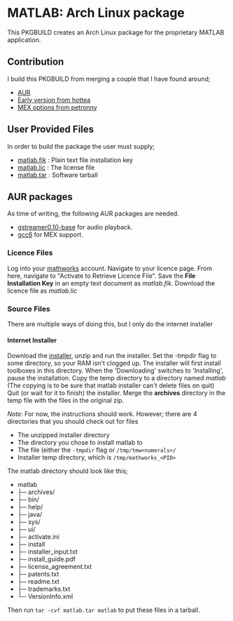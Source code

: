 # MATLAB: Arch Linux package

This PKGBUILD creates an Arch Linux package for the proprietary MATLAB application.

## Contribution

I build this PKGBUILD from merging a couple that I have found around;

* [AUR](https://aur.archlinux.org/packages/matlab/)
* [Early version from hottea](https://gist.github.com/hubutui/612a10a2a20c7bf6a7e3744f6ac27e5e)
* [MEX options from petronny](https://github.com/petronny/matlab)

## User Provided Files

In order to build the package the user must supply;

* [matlab.fik](#licence-files) : Plain text file installation key
* [matlab.lic](#licence-files) : The license file
* [matlab.tar](#source-files) : Software tarball

## AUR packages

As time of writing, the following AUR packages are needed.

* [gstreamer0.10-base](https://aur.archlinux.org/packages/gstreamer0.10-base/) for audio playback.
* [gcc6](https://aur.archlinux.org/packages/gcc6/) for MEX support.

### Licence Files

Log into your [mathworks](https://mathworks.com/mwaccount/) account.
Navigate to your licence page.
From here, navigate to "Activate to Retrieve Licence File".
Save the **File Installation Key** in an empty text document as *matlab.fik*.
Download the licence file as *matlab.lic*

### Source Files

There are multiple ways of doing this, but I only do the internet installer

#### Internet Installer

Download the [installer](https://www.mathworks.com/downloads/web_downloads/?s_iid=hp_ff_t_downloads),
unzip and run the installer.
Set the -tmpdir flag to some directory, so your RAM isn't clogged up.
The installer will first install toolboxes in this directory.
When the 'Downloading' switches to 'Installing', pause the installation.
Copy the temp directory to a directory named *matlab*
(The copying is to be sure that matlab installer can't delete files on quit)
Quit (or wait for it to finish) the installer.
Merge the **archives** directory in the temp file with the files in the original zip.

*Note*: For now, the instructions should work.
However; there are 4 directories that you should check out for files

* The unzipped installer directory
* The directory you chose to install matlab to
* The file (either the `-tmpdir` flag or `/tmp/tmw<numerals>/`
* Installer temp directory, which is `/tmp/mathworks_<PID>`

The matlab directory should look like this;

* matlab
* ├─ archives/
* ├─ bin/
* ├─ help/
* ├─ java/
* ├─ sys/
* ├─ ui/
* ├─ activate.ini
* ├─ install
* ├─ installer_input.txt
* ├─ install_guide.pdf
* ├─ license_agreement.txt
* ├─ patents.txt
* ├─ readme.txt
* ├─ trademarks.txt
* └─ VersionInfo.xml

Then run `tar -cvf matlab.tar matlab` to put these files in a tarball.